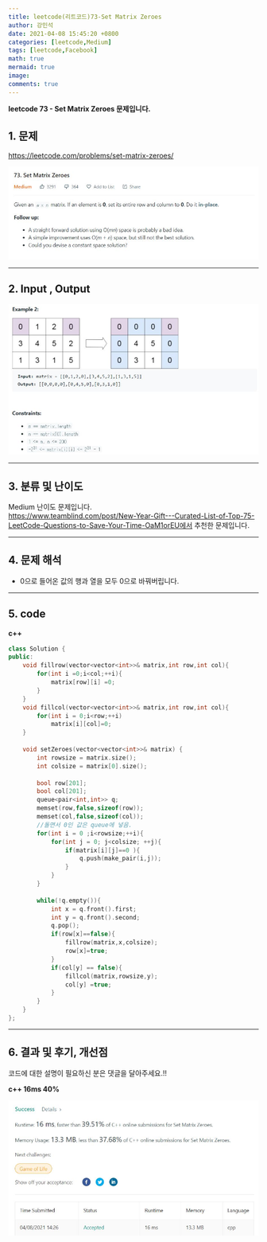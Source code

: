 ```yaml
---
title: leetcode(리트코드)73-Set Matrix Zeroes
author: 강민석
date: 2021-04-08 15:45:20 +0800
categories: [leetcode,Medium]
tags: [leetcode,Facebook]
math: true
mermaid: true
image: 
comments: true
---
```


**leetcode 73 - Set Matrix Zeroes 문제입니다.**

## 1. 문제
<https://leetcode.com/problems/set-matrix-zeroes/>  

![](/assets/img/sample/leetcode/73/Problem.JPG)

-----  

## 2. Input , Output

![](/assets/img/sample/leetcode/73/input.JPG)  


-----  

## 3. 분류 및 난이도

Medium 난이도 문제입니다.  
<https://www.teamblind.com/post/New-Year-Gift---Curated-List-of-Top-75-LeetCode-Questions-to-Save-Your-Time-OaM1orEU에서> 추천한 문제입니다. 


-----  

## 4. 문제 해석

- 0으로 들어온 값의 행과 열을 모두 0으로 바꿔버립니다.


-----  

## 5. code


**c++**

```c++
class Solution {
public:
    void fillrow(vector<vector<int>>& matrix,int row,int col){
        for(int i =0;i<col;++i){
            matrix[row][i] =0;
        }
    }
    void fillcol(vector<vector<int>>& matrix,int row,int col){
        for(int i = 0;i<row;++i)
            matrix[i][col]=0;
    }
    
    void setZeroes(vector<vector<int>>& matrix) {
        int rowsize = matrix.size();
        int colsize = matrix[0].size();
        
        bool row[201];
        bool col[201];
        queue<pair<int,int>> q;
        memset(row,false,sizeof(row));
        memset(col,false,sizeof(col));
        //돌면서 0인 값은 queue에 넣음.
        for(int i = 0 ;i<rowsize;++i){
            for(int j = 0; j<colsize; ++j){
                if(matrix[i][j]==0 ){
                    q.push(make_pair(i,j));    
                }
            }
        }
        
        while(!q.empty()){
            int x = q.front().first;
            int y = q.front().second;
            q.pop();
            if(row[x]==false){
                fillrow(matrix,x,colsize);
                row[x]=true;
            }
            if(col[y] == false){
                fillcol(matrix,rowsize,y);
                col[y] =true;
            }
        }
    }
};
```

-----

## 6. 결과 및 후기, 개선점

코드에 대한 설명이 필요하신 분은 댓글을 달아주세요.!!


**c++ 16ms 40%**


![](/assets/img/sample/leetcode/73/result.JPG)  








